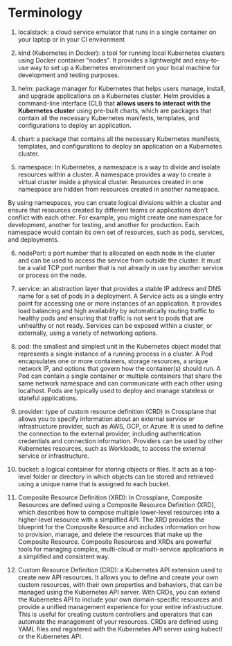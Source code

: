 # Terminology
1. localstack: a cloud service emulator that runs in a single container on your laptop or in your CI environment

2. kind (Kubernetes in Docker): a tool for running local Kubernetes clusters using Docker container "nodes". It provides a lightweight and easy-to-use way to set up a Kubernetes environment on your local machine for development and testing purposes.

3. helm: package manager for Kubernetes that helps users manage, install, and upgrade applications on a Kubernetes cluster. Helm provides a command-line interface (CLI) that __allows users to interact with the Kubernetes cluster__ using pre-built charts, which are packages that contain all the necessary Kubernetes manifests, templates, and configurations to deploy an application.

4. chart: a package that contains all the necessary Kubernetes manifests, templates, and configurations to deploy an application on a Kubernetes cluster.

5. namespace: In Kubernetes, a namespace is a way to divide and isolate resources within a cluster. A namespace provides a way to create a virtual cluster inside a physical cluster. Resources created in one namespace are hidden from resources created in another namespace.

By using namespaces, you can create logical divisions within a cluster and ensure that resources created by different teams or applications don't conflict with each other. For example, you might create one namespace for development, another for testing, and another for production. Each namespace would contain its own set of resources, such as pods, services, and deployments.

6. nodePort: a port number that is allocated on each node in the cluster and can be used to access the service from outside the cluster. It must be a valid TCP port number that is not already in use by another service or process on the node.

7. service: an abstraction layer that provides a stable IP address and DNS name for a set of pods in a deployment. A Service acts as a single entry point for accessing one or more instances of an application. It provides load balancing and high availability by automatically routing traffic to healthy pods and ensuring that traffic is not sent to pods that are unhealthy or not ready. Services can be exposed within a cluster, or externally, using a variety of networking options.

8. pod: the smallest and simplest unit in the Kubernetes object model that represents a single instance of a running process in a cluster. A Pod encapsulates one or more containers, storage resources, a unique network IP, and options that govern how the container(s) should run. A Pod can contain a single container or multiple containers that share the same network namespace and can communicate with each other using localhost. Pods are typically used to deploy and manage stateless or stateful applications.

9. provider: type of custom resource definition (CRD) in Crossplane that allows you to specify information about an external service or infrastructure provider, such as AWS, GCP, or Azure. It is used to define the connection to the external provider, including authentication credentials and connection information. Providers can be used by other Kubernetes resources, such as Workloads, to access the external service or infrastructure.

10. bucket: a logical container for storing objects or files. It acts as a top-level folder or directory in which objects can be stored and retrieved using a unique name that is assigned to each bucket.

11. Composite Resource Definition (XRD): In Crossplane, Composite Resources are defined using a Composite Resource Definition (XRD), which describes how to compose multiple lower-level resources into a higher-level resource with a simplified API. The XRD provides the blueprint for the Composite Resource and includes information on how to provision, manage, and delete the resources that make up the Composite Resource. Composite Resources and XRDs are powerful tools for managing complex, multi-cloud or multi-service applications in a simplified and consistent way.

12. Custom Resource Definition (CRD): a Kubernetes API extension used to create new API resources. It allows you to define and create your own custom resources, with their own properties and behaviors, that can be managed using the Kubernetes API server. With CRDs, you can extend the Kubernetes API to include your own domain-specific resources and provide a unified management experience for your entire infrastructure. This is useful for creating custom controllers and operators that can automate the management of your resources. CRDs are defined using YAML files and registered with the Kubernetes API server using kubectl or the Kubernetes API.